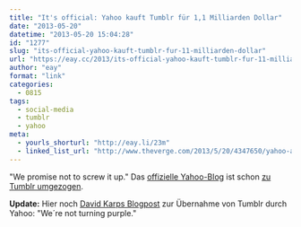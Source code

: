 ```yaml
---
title: "It's official: Yahoo kauft Tumblr für 1,1 Milliarden Dollar"
date: "2013-05-20"
datetime: "2013-05-20 15:04:28"
id: "1277"
slug: "its-official-yahoo-kauft-tumblr-fur-11-milliarden-dollar"
url: "https://eay.cc/2013/its-official-yahoo-kauft-tumblr-fur-11-milliarden-dollar/"
author: "eay"
format: "link"
categories:
  - 0815
tags:
  - social-media
  - tumblr
  - yahoo
meta:
  - yourls_shorturl: "http://eay.li/23m"
  - linked_list_url: "http://www.theverge.com/2013/5/20/4347650/yahoo-acquires-tumblr-in-1-1-billion-cash-deal-promises-not-to-screw"
---
```


"We promise not to screw it up." Das [offizielle Yahoo-Blog](http://yodel.yahoo.com/blogs/general/we-re-moving--120325712.html) ist schon [zu Tumblr umgezogen](http://yahoo.tumblr.com/).

**Update:** Hier noch [David Karps Blogpost](http://eay.li/1vw) zur Übernahme von Tumblr durch Yahoo: "We´re not turning purple."
